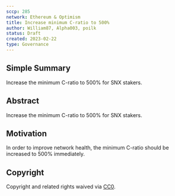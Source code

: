 ```yaml
---
sccp: 285
network: Ethereum & Optimism
title: Increase minimum C-ratio to 500%
author: William87, Alpha003, poilk
status: Draft 
created: 2023-02-22
type: Governance
---
```


## Simple Summary

<!--"If you can't explain it simply, you don't understand it well enough." Provide a simplified and layman-accessible explanation of the SCCP.-->

Increase the minimum C-ratio to 500% for SNX stakers.

## Abstract

<!--A short (~200 word) description of the variable change proposed.-->

Increase the minimum C-ratio to 500% for SNX stakers.

## Motivation

<!--The motivation is critical for SCCPs that want to update variables within Synthetix. It should clearly explain why the existing variable is not incentive aligned. SCCP submissions without sufficient motivation may be rejected outright.-->

In order to improve network health, the minimum C-ratio should be increased to 500% immediately. 

## Copyright

Copyright and related rights waived via [CC0](https://creativecommons.org/publicdomain/zero/1.0/).
